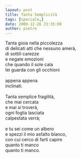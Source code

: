```yaml
---
layout: post
title: Tanta Semplicità
tags: [speciale,]
date: 2009-12-26 23:35:00
author: pietro
---
```

Tanta gioia nella piccolezza<br/>di delicati atti che nessuno amerà,<br/>di sottili carezze<br/>e negate emozioni<br/>che quando il sole cala<br/>lei guarda con gli occhioni<br/><br/>appena appena<br/>inclinati.<br/><br/>Tanta semplice fragilità,<br/>che mai cercata<br/>e mai si troverà,<br/>ogni foglia lasciata<br/>calpestata verrà;<br/><br/>e tu sei come un albero<br/>e spezzi il mio asfalto bianco,<br/>con cui cerco di farti capire<br/>quanto ti manco<br/>quanto ti manco.
